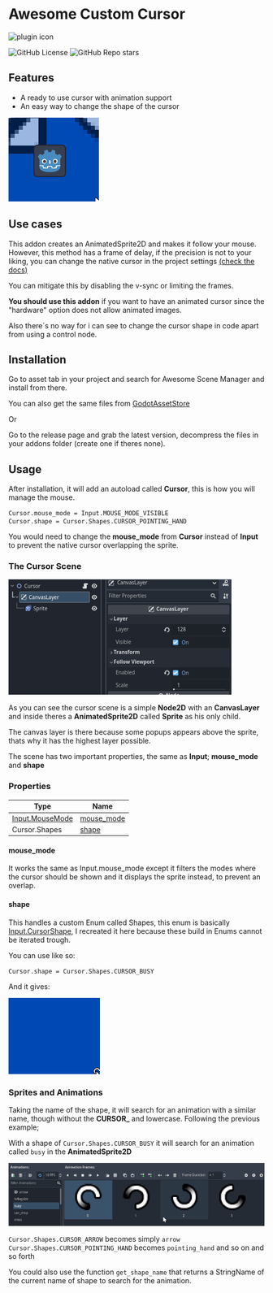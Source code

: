 # Awesome Custom Cursor

![plugin icon](./screen_shot.png)
<!-- Place this tag where you want the button to render. -->
![GitHub License](https://img.shields.io/github/license/DaviD4Chirino/awesome-custom-cursor) ![GitHub Repo stars](https://img.shields.io/github/stars/DaviD4Chirino/awesome-custom-cursor)

## Features

* A ready to use cursor with animation support
* An easy way to change the shape of the cursor

![alt text](N9pczYSwmM.gif)

## Use cases

This addon creates an AnimatedSprite2D and makes it follow your mouse. However, this method has a frame of delay, if the precision is not to your liking, you can change the native cursor in the project settings [(check the docs)](https://docs.godotengine.org/en/stable/tutorials/inputs/custom_mouse_cursor.html)

You can mitigate this by disabling the v-sync or limiting the frames.

**You should use this addon** if you want to have an animated cursor since the "hardware" option does not allow animated images.

Also there´s no way for i can see to change the cursor shape in code apart from using a control node.

## Installation

Go to asset tab in your project and search for Awesome Scene Manager and install from there.

You can also get the same files from [GodotAssetStore](https://godotengine.org/asset-library/asset/2949)

Or

Go to the release page and grab the latest version, decompress the files in your addons folder (create one if theres none).

## Usage

After installation, it will add an autoload called **Cursor**, this is how you will manage the mouse.

```GDScript
Cursor.mouse_mode = Input.MOUSE_MODE_VISIBLE
Cursor.shape = Cursor.Shapes.CURSOR_POINTING_HAND
```

You would need to change the **mouse_mode** from **Cursor** instead of **Input** to prevent the native cursor overlapping the sprite.

### The Cursor Scene

![Cursor Scene Demonstration](Godot_v4.2.2-stable_mono_win64_goYlt5sVA7.png)

As you can see the cursor scene is a simple **Node2D** with an **CanvasLayer** and inside theres a **AnimatedSprite2D** called **Sprite** as his only child.

The canvas layer is there because some popups appears above the sprite, thats why it has the highest layer possible.

The scene has two important properties, the same as **Input**; **mouse_mode** and **shape**

### Properties

| Type | Name |
| -------- | -   |
| [Input.MouseMode](https://docs.godotengine.org/en/stable/classes/class_input.html#enum-input-mousemode) | [mouse_mode](#mouse_mode) |
| Cursor.Shapes | [shape](#shape) |

#### mouse_mode

It works the same as Input.mouse_mode except it filters the modes where the cursor should be shown and it displays the sprite instead, to prevent an overlap.

#### shape

This handles a custom Enum called Shapes, this enum is basically [Input.CursorShape](https://docs.godotengine.org/en/stable/classes/class_input.html#enum-input-cursorshape), I recreated it here because these build in Enums cannot be iterated trough.

You can use like so:

```GDScript
Cursor.shape = Cursor.Shapes.CURSOR_BUSY
```

And it gives:

![Example of the cursor turning busy](Godot_v4.2.2-stable_mono_win64_Pg6szGqEFg.gif)

### Sprites and Animations

Taking the name of the shape, it will search for an animation with a similar name, though without the **CURSOR_** and lowercase. Following the previous example;

With a shape of `Cursor.Shapes.CURSOR_BUSY` it will search for an animation called `busy` in the **AnimatedSprite2D**

![An example of how the animations are structured](Godot_v4.2.2-stable_mono_win64_kY4qX1olaS.png)

`Cursor.Shapes.CURSOR_ARROW` becomes simply `arrow`
`Cursor.Shapes.CURSOR_POINTING_HAND` becomes `pointing_hand`
and so on and so forth

You could also use the function `get_shape_name` that returns a StringName of the current name of shape to search for the animation.
